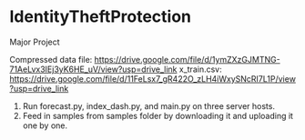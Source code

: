 # IdentityTheftProtection
 Major Project

Compressed data file: https://drive.google.com/file/d/1ymZXzGJMTNG-71AeLvx3IEj3yK6HE_uV/view?usp=drive_link
x_train.csv: https://drive.google.com/file/d/11FeLsx7_gR422O_zLH4iWxySNcRI7L1P/view?usp=drive_link

1. Run forecast.py, index_dash.py, and main.py on three server hosts.
2. Feed in samples from samples folder by downloading it and uploading it one by one.
